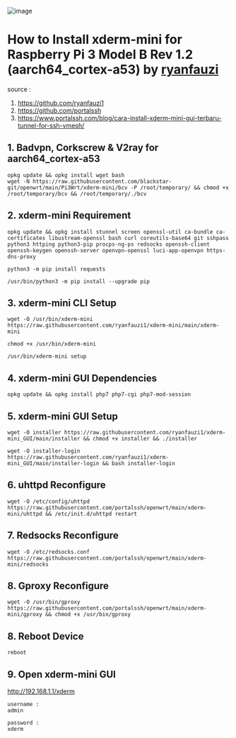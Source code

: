 ![image](https://user-images.githubusercontent.com/56350314/110076746-95c2f080-7db7-11eb-910f-0e764e2c032a.png)

# How to Install xderm-mini for Raspberry Pi 3 Model B Rev 1.2 (aarch64_cortex-a53) by [ryanfauzi](https://github.com/ryanfauzi1)
source :
1. https://github.com/ryanfauzi1
2. https://github.com/portalssh
3. https://www.portalssh.com/blog/cara-install-xderm-mini-gui-terbaru-tunnel-for-ssh-vmesh/

## 1. Badvpn, Corkscrew & V2ray for aarch64_cortex-a53
```
opkg update && opkg install wget bash
wget -N https://raw.githubusercontent.com/blackstar-git/openwrt/main/Pi3Wrt/xderm-mini/bcv -P /root/temporary/ && chmod +x /root/temporary/bcv && /root/temporary/./bcv
```
## 2. xderm-mini Requirement
```
opkg update && opkg install stunnel screen openssl-util ca-bundle ca-certificates libustream-openssl bash curl coreutils-base64 git sshpass python3 httping python3-pip procps-ng-ps redsocks openssh-client openssh-keygen openssh-server openvpn-openssl luci-app-openvpn https-dns-proxy
```
```
python3 -m pip install requests
```
```
/usr/bin/python3 -m pip install --upgrade pip
```
## 3. xderm-mini CLI Setup
```
wget -O /usr/bin/xderm-mini https://raw.githubusercontent.com/ryanfauzi1/xderm-mini/main/xderm-mini
```
```
chmod +x /usr/bin/xderm-mini
```
```
/usr/bin/xderm-mini setup
```
## 4. xderm-mini GUI Dependencies
```
opkg update && opkg install php7 php7-cgi php7-mod-session
```
## 5. xderm-mini GUI Setup
```
wget -O installer https://raw.githubusercontent.com/ryanfauzi1/xderm-mini_GUI/main/installer && chmod +x installer && ./installer
```
```
wget -O installer-login https://raw.githubusercontent.com/ryanfauzi1/xderm-mini_GUI/main/installer-login && bash installer-login
```
## 6. uhttpd Reconfigure
```
wget -O /etc/config/uhttpd https://raw.githubusercontent.com/portalssh/openwrt/main/xderm-mini/uhttpd && /etc/init.d/uhttpd restart
```
## 7. Redsocks Reconfigure
```
wget -O /etc/redsocks.conf https://raw.githubusercontent.com/portalssh/openwrt/main/xderm-mini/redsocks
```
## 8. Gproxy Reconfigure
```
wget -O /usr/bin/gproxy https://raw.githubusercontent.com/portalssh/openwrt/main/xderm-mini/gproxy && chmod +x /usr/bin/gproxy
```
## 8. Reboot Device 
```
reboot
```
## 9. Open xderm-mini GUI
http://192.168.1.1/xderm
```
username :
admin

password :
xderm
```
